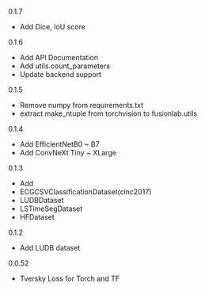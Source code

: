 0.1.7

* Add Dice, IoU score

0.1.6

* Add API Documentation
* Add utils.count_parameters
* Update backend support

0.1.5

* Remove numpy from requirements.txt
* extract make_ntuple from torchvision to fusionlab.utils

0.1.4

* Add EfficientNetB0 ~ B7
* Add ConvNeXt Tiny ~ XLarge

0.1.3

* Add 
* ECGCSVClassificationDataset(cinc2017)
* LUDBDataset
* LSTimeSegDataset
* HFDataset

0.1.2

* Add LUDB dataset


0.0.52

* Tversky Loss for Torch and TF
